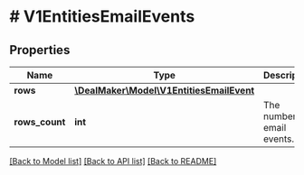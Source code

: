 # # V1EntitiesEmailEvents

## Properties

Name | Type | Description | Notes
------------ | ------------- | ------------- | -------------
**rows** | [**\DealMaker\Model\V1EntitiesEmailEvent**](V1EntitiesEmailEvent.md) |  | [optional]
**rows_count** | **int** | The number of email events. | [optional]

[[Back to Model list]](../../README.md#models) [[Back to API list]](../../README.md#endpoints) [[Back to README]](../../README.md)
